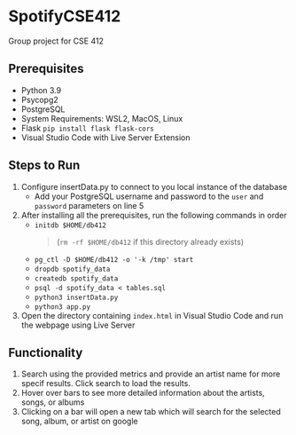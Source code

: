 # SpotifyCSE412
Group project for CSE 412

## Prerequisites
* Python 3.9
* Psycopg2
* PostgreSQL
* System Requirements: WSL2, MacOS, Linux
* Flask `pip install flask flask-cors`
* Visual Studio Code with Live Server Extension

## Steps to Run
1. Configure insertData.py to connect to you local instance of the database
    * Add your PostgreSQL username and password to the `user` and `password` parameters on line 5
2. After installing all the prerequisites, run the following commands in order
    * `initdb $HOME/db412` 
        > (`rm -rf $HOME/db412` if this directory already exists)
    * `pg_ctl -D $HOME/db412 -o '-k /tmp' start`
    * `dropdb spotify_data`
    * `createdb spotify_data`
    * `psql -d spotify_data < tables.sql`
    * `python3 insertData.py`
    * `python3 app.py`
3. Open the directory containing `index.html` in Visual Studio Code and run the webpage using Live Server

## Functionality
1. Search using the provided metrics and provide an artist name for more specif results. Click search to load the results.
2. Hover over bars to see more detailed information about the artists, songs, or albums
3. Clicking on a bar will open a new tab which will search for the selected song, album, or artist on google